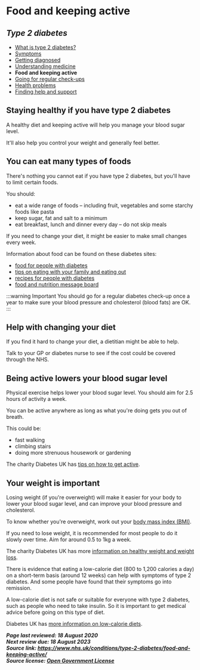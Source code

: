 <!-- type-2-diabetes -->

# **Food and keeping active**

## *Type 2 diabetes*

- [What is type 2 diabetes?](type-2-diabetes.md)
- [Symptoms](type-2-diabetes-symptoms.md)
- [Getting diagnosed](type-2-diabetes-getting-diagnosed.md)
- [Understanding medicine](type-2-diabetes-understanding-medication.md)
- **Food and keeping active**
- [Going for regular check-ups](type-2-diabetes-going-regular-check-ups.md)
- [Health problems](type-2-diabetes-health-problems.md)
- [Finding help and support](type-2-diabetes-finding-help-and-support.md)



## Staying healthy if you have type 2 diabetes
A healthy diet and keeping active will help you manage your blood sugar level.

It'll also help you control your weight and generally feel better.



## You can eat many types of foods

There's nothing you cannot eat if you have type 2 diabetes, but you'll have to limit certain foods.

You should:

- eat a wide range of foods – including fruit, vegetables and some starchy foods like pasta
- keep sugar, fat and salt to a minimum
- eat breakfast, lunch and dinner every day – do not skip meals

If you need to change your diet, it might be easier to make small changes every week.

Information about food can be found on these diabetes sites:

- [food for people with diabetes](https://www.diabetes.org.uk/Guide-to-diabetes/Enjoy-food/Eating-with-diabetes/What-is-a-healthy-balanced-diet/)
- [tips on eating with your family and eating out](https://www.diabetes.org.uk/guide-to-diabetes/enjoy-food/eating-with-diabetes/out-and-about/eating-out-with-diabetes)
- [recipes for people with diabetes](https://www.diabetes.org.uk/Guide-to-diabetes/Enjoy-food/Cooking-for-people-with-diabetes/)
- [food and nutrition message board](http://www.diabetes.co.uk/forum/category/food-nutrition-and-recipes.3/)

:::warning Important
You should go for a regular diabetes check-up once a year to make sure your blood pressure and cholesterol (blood fats) are OK.
:::



## Help with changing your diet
If you find it hard to change your diet, a dietitian might be able to help.

Talk to your GP or diabetes nurse to see if the cost could be covered through the NHS.



## Being active lowers your blood sugar level
Physical exercise helps lower your blood sugar level. You should aim for 2.5 hours of activity a week.

You can be active anywhere as long as what you're doing gets you out of breath.

This could be:

- fast walking
- climbing stairs
- doing more strenuous housework or gardening

The charity Diabetes UK has [tips on how to get active](https://www.diabetes.org.uk/Guide-to-diabetes/Managing-your-diabetes/Exercise/).



## Your weight is important

Losing weight (if you're overweight) will make it easier for your body to lower your blood sugar level, and can improve your blood pressure and cholesterol.

To know whether you're overweight, work out your [body mass index (BMI)](https://www.nhs.uk/live-well/healthy-weight/bmi-calculator/).

If you need to lose weight, it is recommended for most people to do it slowly over time. Aim for around 0.5 to 1kg a week.

The charity Diabetes UK has more [information on healthy weight and weight loss](https://www.diabetes.org.uk/Guide-to-diabetes/Enjoy-food/Eating-with-diabetes/Whats-your-healthy-weight/).

There is evidence that eating a low-calorie diet (800 to 1,200 calories a day) on a short-term basis (around 12 weeks) can help with symptoms of type 2 diabetes. And some people have found that their symptoms go into remission.

A low-calorie diet is not safe or suitable for everyone with type 2 diabetes, such as people who need to take insulin. So it is important to get medical advice before going on this type of diet.

Diabetes UK has [more information on low-calorie diets](https://www.diabetes.org.uk/guide-to-diabetes/enjoy-food/eating-with-diabetes/whats-your-healthy-weight/low-calorie-diets).

***Page last reviewed: 18 August 2020  
Next review due: 18 August 2023  
Source link: <https://www.nhs.uk/conditions/type-2-diabetes/food-and-keeping-active/>  
Source license: [Open Government License](http://www.nationalarchives.gov.uk/doc/open-government-licence/version/3/)***